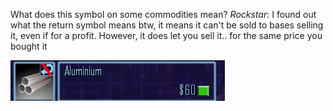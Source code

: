 What does this symbol on some commodities mean?
*Rockstar*: I found out what the return symbol means btw, it means it can't be sold to bases selling it, even if for a profit. However, it does let you sell it.. for the same price you bought it

![NoReturnSymbol](./assets/images/noreturn.png)